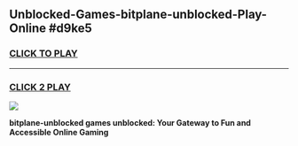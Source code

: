 
## Unblocked-Games-bitplane-unblocked-Play-Online #d9ke5
<h3>
<a href="https://news.freeplayer.one?title=bitplane-unblocked&ref=3">CLICK TO PLAY</a></h3>
<hr>

<h3>
<a href="https://news.freeplayer.one?title=bitplane-unblocked&ref=3">CLICK 2 PLAY</a>
  
</h3>

<a href="https://news.freeplayer.one?title=bitplane-unblocked&ref=3"><img src="https://clearcache.store/games.png"></a>


**bitplane-unblocked games unblocked: Your Gateway to Fun and Accessible Online Gaming**
